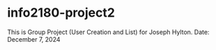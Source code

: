 # info2180-project2
This is Group Project (User Creation and List) for Joseph Hylton.
Date: December 7, 2024 